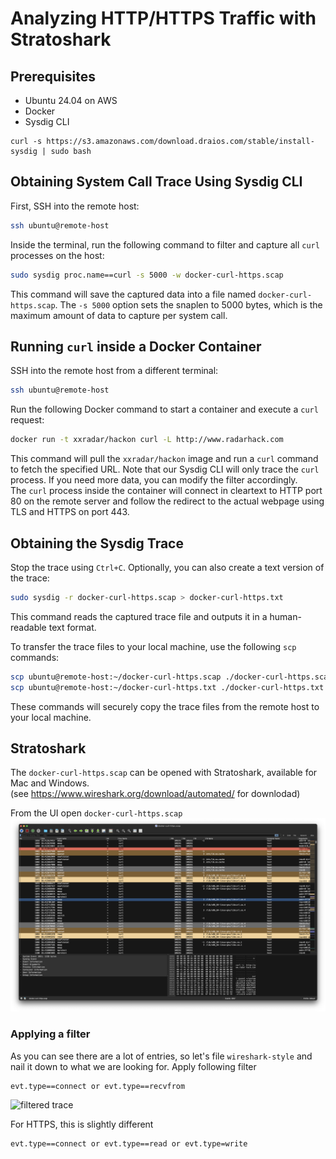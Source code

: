 # Analyzing HTTP/HTTPS Traffic with Stratoshark
## Prerequisites
- Ubuntu 24.04 on AWS
- Docker 
- Sysdig CLI 
```
curl -s https://s3.amazonaws.com/download.draios.com/stable/install-sysdig | sudo bash
```
## Obtaining System Call Trace Using Sysdig CLI

First, SSH into the remote host:
```sh
ssh ubuntu@remote-host
```

Inside the terminal, run the following command to filter and capture all `curl` processes on the host:
```sh
sudo sysdig proc.name==curl -s 5000 -w docker-curl-https.scap
```
This command will save the captured data into a file named `docker-curl-https.scap`. The `-s 5000` option sets the snaplen to 5000 bytes, which is the maximum amount of data to capture per system call.

## Running `curl` inside a Docker Container

SSH into the remote host from a different terminal:
```sh
ssh ubuntu@remote-host
```

Run the following Docker command to start a container and execute a `curl` request:
```sh
docker run -t xxradar/hackon curl -L http://www.radarhack.com
```
This command will pull the `xxradar/hackon` image and run a `curl` command to fetch the specified URL. Note that our Sysdig CLI will only trace the `curl` process. If you need more data, you can modify the filter accordingly. <br>
The `curl` process inside the container will connect in cleartext to HTTP port 80 on the remote server and follow the redirect to the actual webpage using TLS and HTTPS on port 443.

## Obtaining the Sysdig Trace

Stop the trace using `Ctrl+C`. Optionally, you can also create a text version of the trace:
```sh
sudo sysdig -r docker-curl-https.scap > docker-curl-https.txt
```
This command reads the captured trace file and outputs it in a human-readable text format.

To transfer the trace files to your local machine, use the following `scp` commands:
```sh
scp ubuntu@remote-host:~/docker-curl-https.scap ./docker-curl-https.scap
scp ubuntu@remote-host:~/docker-curl-https.txt ./docker-curl-https.txt
```
These commands will securely copy the trace files from the remote host to your local machine.

## Stratoshark
The `docker-curl-https.scap` can be opened with Stratoshark, available for Mac and Windows.<br> 
(see https://www.wireshark.org/download/automated/ for downlodad)

From the UI open `docker-curl-https.scap`
![Unfiltered trace](./images/unfiltered_1.png "Unfiltered traces")

### Applying a filter
As you can see there are a lot of entries, so let's file `wireshark-style` and nail it down to what we are looking for.
Apply following filter
```
evt.type==connect or evt.type==recvfrom
```
![filtered trace](./images/filtered_1.png "Filtered traces")


For HTTPS, this is slightly different
```
evt.type==connect or evt.type==read or evt.type=write
```
